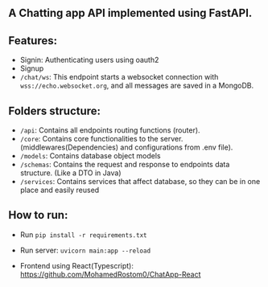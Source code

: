 ## A Chatting app API implemented using FastAPI.

## Features:
- Signin: Authenticating users using oauth2
- Signup
- `/chat/ws`: This endpoint starts a websocket connection with `wss://echo.websocket.org`, and all messages are saved in a MongoDB.


## Folders structure:
- `/api`: Contains all endpoints routing functions (router).
- `/core`: Contains core functionalities to the server. (middlewares(Dependencies) and configurations from .env file).
- `/models`: Contains database object models
- `/schemas`: Contains the request and response to endpoints data structure. (Like a DTO in Java)
- `/services`: Contains services that affect database, so they can be in one place and easily reused


## How to run:
- Run `pip install -r requirements.txt`
- Run server: `uvicorn main:app --reload`

- Frontend using React(Typescript): https://github.com/MohamedRostom0/ChatApp-React
